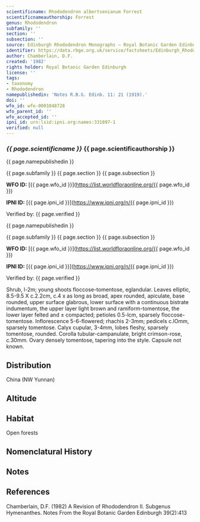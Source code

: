 ```yaml
---
scientificname: Rhododendron albertsenianum Forrest
scientificnameauthorship: Forrest
genus: Rhododendron
subfamily: ''
section: ''
subsection: ''
source: Edinburgh Rhododendron Monographs – Royal Botanic Garden Edinburgh
identifier: https://data.rbge.org.uk/service/factsheets/Edinburgh_Rhododendron_Monographs.xhtml
author: Chamberlain, D.F.
created: '1982'
rights holder: Royal Botanic Garden Edinburgh
license: ''
tags:
- taxonomy
- Rhododendron
namepublishedin: 'Notes R.B.G. Edinb. 11: 21 (1919).'
doi: ''
wfo_id: wfo-0001048728
wfo_parent_id: ''
wfo_accepted_id: ''
ipni_id: urn:lsid:ipni.org:names:331897-1
verified: null
---
```

### _{{ page.scientificname }}_ {{ page.scientificauthorship }}
 {{ page.namepublishedin }}

{{ page.subfamily }} {{ page.section }} {{ page.subsection }}

**WFO ID:** [{{ page.wfo_id }}](https://list.worldfloraonline.org/{{ page.wfo_id }})

**IPNI ID:** [{{ page.ipni_id }}](https://www.ipni.org/n/{{ page.ipni_id }})

Verified by: {{ page.verified }}

 {{ page.namepublishedin }}

{{ page.subfamily }} {{ page.section }} {{ page.subsection }}

**WFO ID:** [{{ page.wfo_id }}](https://list.worldfloraonline.org/{{ page.wfo_id }})

**IPNI ID:** [{{ page.ipni_id }}](https://www.ipni.org/n/{{ page.ipni_id }})

Verified by: {{ page.verified }}



Shrub, l-2m; young shoots floccose-tomentose, eglandular. Leaves elliptic, 8.5-9.5 X c.2.2cm, c.4 x as long as broad, apex rounded, apiculate, base rounded, upper surface glabrous, lower surface with a continuous bistrate indumentum, the upper layer light brown and ramiform-tomentose, the lower layer felted and ± compacted; petioles 0.5-lcm, sparsely floccose-tomentose. Inflorescence 5-6-flowered; rhachis 2-3mm; pedicels c.lOmm, sparsely tomentose. Calyx cupular, 3-4mm, lobes fleshy, sparsely tomentose, rounded. Corolla tubular-campanulate, bright crimson-rose, c.30mm. Ovary densely tomentose, tapering into the style. Capsule not known.

## Distribution
China (NW Yunnan)

## Altitude


## Habitat
Open forests

## Nomenclatural History

                       
## Notes


## References

Chamberlain, D.F. (1982) A Revision of Rhododendron II. Subgenus Hymenanthes. Notes From the Royal Botanic Garden Edinburgh 39(2):413
